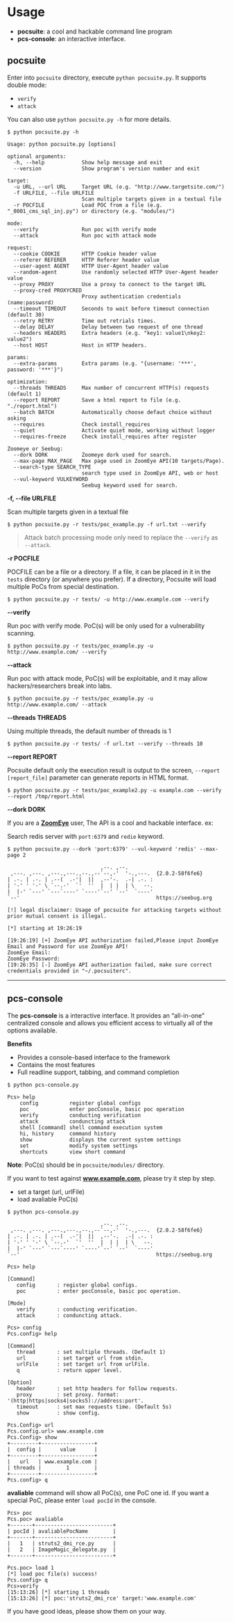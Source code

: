 # Usage

- **pocsuite**: a cool and hackable command line program
- **pcs-console**: an interactive interface.

## pocsuite

Enter into `pocsuite` directory, execute `python pocsuite.py`. It supports double mode:

 - ```verify```
 - ```attack```

You can also use ```python pocsuite.py -h``` for more details.

```
$ python pocsuite.py -h

Usage: python pocsuite.py [options]

optional arguments:
  -h, --help            Show help message and exit
  --version             Show program's version number and exit

target:
  -u URL, --url URL     Target URL (e.g. "http://www.targetsite.com/")
  -f URLFILE, --file URLFILE
                        Scan multiple targets given in a textual file
  -r POCFILE            Load POC from a file (e.g. "_0001_cms_sql_inj.py") or directory (e.g. "modules/")

mode:
  --verify              Run poc with verify mode
  --attack              Run poc with attack mode

request:
  --cookie COOKIE       HTTP Cookie header value
  --referer REFERER     HTTP Referer header value
  --user-agent AGENT    HTTP User-Agent header value
  --random-agent        Use randomly selected HTTP User-Agent header value
  --proxy PROXY         Use a proxy to connect to the target URL
  --proxy-cred PROXYCRED
                        Proxy authentication credentials (name:password)
  --timeout TIMEOUT     Seconds to wait before timeout connection (default 30)
  --retry RETRY         Time out retrials times.
  --delay DELAY         Delay between two request of one thread
  --headers HEADERS     Extra headers (e.g. "key1: value1\nkey2: value2")
  --host HOST           Host in HTTP headers.

params:
  --extra-params        Extra params (e.g. "{username: '***', password: '***'}")

optimization:
  --threads THREADS     Max number of concurrent HTTP(s) requests (default 1)
  --report REPORT       Save a html report to file (e.g. "./report.html")
  --batch BATCH         Automatically choose defaut choice without asking
  --requires            Check install_requires
  --quiet               Activate quiet mode, working without logger
  --requires-freeze     Check install_requires after register

Zoomeye or Seebug:
  --dork DORK           Zoomeye dork used for search.
  --max-page MAX_PAGE   Max page used in ZoomEye API(10 targets/Page).
  --search-type SEARCH_TYPE
                        search type used in ZoomEye API, web or host
  --vul-keyword VULKEYWORD
                        Seebug keyword used for search.
```

**-f, --file URLFILE**

Scan multiple targets given in a textual file

```
$ python pocsuite.py -r tests/poc_example.py -f url.txt --verify
```

> Attack batch processing mode only need to replace the ```--verify``` as ``` --attack```.

**-r POCFILE**

POCFILE can be a file or a directory. If a file, it can be placed in it in the `tests` directory (or anywhere you prefer). If a directory, Pocsuite will load multiple PoCs from special destination.


```
$ python pocsuite.py -r tests/ -u http://www.example.com --verify
```

**--verify**

Run poc with verify mode. PoC(s) will be only used for a vulnerability scanning.

```
$ python pocsuite.py -r tests/poc_example.py -u http://www.example.com/ --verify
```

**--attack**

Run poc with attack mode, PoC(s) will be exploitable, and it may allow hackers/researchers break into labs.

```
$ python pocsuite.py -r tests/poc_example.py -u http://www.example.com/ --attack
```

**--threads THREADS**

Using multiple threads, the default number of threads is 1

```
$ python pocsuite.py -r tests/ -f url.txt --verify --threads 10
```

**--report REPORT**

Pocsuite default only the execution result is output to the screen, `--report [report_file]` parameter can generate reports in HTML format.

```
$ python pocsuite.py -r tests/poc_example2.py -u example.com --verify --report /tmp/report.html
```


**--dork DORK**

If you are a [**ZoomEye**](https://www.zoomeye.org/) user, The API is a cool and hackable interface. ex:

Search redis server with ```port:6379``` and ```redie``` keyword.


```
$ python pocsuite.py --dork 'port:6379' --vul-keyword 'redis' --max-page 2

                              ,--. ,--.
 ,---. ,---. ,---.,---.,--.,--`--,-'  '-.,---.  {2.0.2-58f6fe6}
| .-. | .-. | .--(  .-'|  ||  ,--'-.  .-| .-. :
| '-' ' '-' \ `--.-'  `'  ''  |  | |  | \   --.
|  |-' `---' `---`----' `----'`--' `--'  `----'
`--'                                            https://seebug.org

[!] legal disclaimer: Usage of pocsuite for attacking targets without prior mutual consent is illegal.

[*] starting at 19:26:19

[19:26:19] [+] ZoomEye API authorization failed,Please input ZoomEye Email and Password for use ZoomEye API!
ZoomEye Email:
ZoomEye Password:
[19:26:35] [-] ZoomEye API authorization failed, make sure correct credentials provided in "~/.pocsuiterc".
```


----

## pcs-console

The **pcs-console** is a interactive interface. It provides an “all-in-one” centralized console and allows you efficient access to virtually all of the options available.

**Benefits**

- Provides a console-based interface to the framework
- Contains the most features
- Full readline support, tabbing, and command completion


```
$ python pcs-console.py
```

```
Pcs> help
    config          register global configs
    poc             enter pocConsole, basic poc operation
    verify          conducting verification
    attack          conduncting attack
    shell [command] shell command execution system
    hi, history     command history
    show            displays the current system settings
    set             modify system settings
    shortcuts       view short command
```

**Note**: PoC(s) should be in ```pocsuite/modules/``` directory.

If you want to test against **www.example.com**, please try it step by step.

  - set a target (url, urlFile)
  - load avaliable PoC(s)


```
$ python pcs-console.py

                              ,--. ,--.
 ,---. ,---. ,---.,---.,--.,--`--,-'  '-.,---.  {2.0.2-58f6fe6}
| .-. | .-. | .--(  .-'|  ||  ,--'-.  .-| .-. :
| '-' ' '-' \ `--.-'  `'  ''  |  | |  | \   --.
|  |-' `---' `---`----' `----'`--' `--'  `----'
`--'                                            https://seebug.org

Pcs> help

[Command]
   config       : register global configs.
   poc          : enter pocConsole, basic poc operation.

[Mode]
   verify       : conducting verification.
   attack       : conduncting attack.

Pcs> config
Pcs.config> help

[Command]
   thread       : set multiple threads. (Default 1)
   url          : set target url from stdin.
   urlFile      : set target url from urlFile.
   q            : return upper level.

[Option]
   header       : set http headers for follow requests.
   proxy        : set proxy. format: '(http|https|socks4|socks5)://address:port'.
   timeout      : set max requests time. (Default 5s)
   show         : show config.

Pcs.Config> url
Pcs.config.url> www.example.com
Pcs.Config> show
+---------+-----------------+
|  config |      value      |
+---------+-----------------+
|   url   | www.example.com |
| threads |        1        |
+---------+-----------------+
Pcs.config> q
```


**avaliable** command will show all PoC(s), one PoC one id. If you want a special PoC, please enter ```load pocId``` in the console.

```
Pcs> poc
Pcs.poc> avaliable
+-------+-------------------------+
| pocId | avaliablePocName        |
+-------+-------------------------+
|   1   | struts2_dmi_rce.py      |
|   2   | ImageMagic_delegate.py  |
+-------+-------------------------+

Pcs.poc> load 1
[*] load poc file(s) success!
Pcs.config> q
Pcs>verify
[15:13:26] [*] starting 1 threads
[15:13:26] [*] poc:'struts2_dmi_rce' target:'www.example.com'
```

If you have good ideas, please show them on your way.
